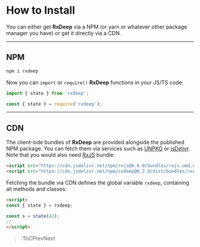 # How to Install

You can either get **RxDeep** via a NPM (or yarn or whatever other package manager you have)
or get it directly via a CDN.

---

## NPM

```bash
npm i rxdeep
```

Now you can `import` or `require()` **RxDeep** functions in your JS/TS code:

```ts
import { state } from 'rxdeep';
```
```js
const { state } = require('rxdeep');
```

---

## CDN

The client-side bundles of **RxDeep** are provided alongside the published NPM package.
You can fetch them via services such as [UNPKG](https://unpkg.com/browse/rxdeep@0.2.0/dist/bundles/)
or [jsDelivr](https://cdn.jsdelivr.net/npm/rxdeep@0.2.0/dist/bundles/). Note that
you would also need [RxJS](https://rxjs.dev) bundle:

```html
<script src="https://cdn.jsdelivr.net/npm/rxjs@6.6.0/bundles/rxjs.umd.min.js"></script>
<script src="https://cdn.jsdelivr.net/npm/rxdeep@0.2.0/dist/bundles/rxdeep.es6.min.js"></script>
```

Fetching the bundle via CDN defines the global variable `rxdeep`, containing all methods
and classes:

```html
<script>
const { state } = rxdeep;

const s = state(42);
// ...
</script>
```

> :ToCPrevNext

